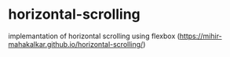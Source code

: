 # horizontal-scrolling
implemantation of horizontal scrolling using flexbox (https://mihir-mahakalkar.github.io/horizontal-scrolling/)
